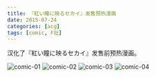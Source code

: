 ```yaml
---
title: 『紅い瞳に映るセカイ』发售预热漫画
date: 2015-07-24
categories: [acg]
tags: [comic, F社]
---
```


汉化了『紅い瞳に映るセカイ』发售前预热漫画。

<!--more-->

![comic-01](https://assets.eroneko.eu.org/blog/obsolete/akaihitomi-comic-01.webp)
![comic-02](https://assets.eroneko.eu.org/blog/obsolete/akaihitomi-comic-02.webp)
![comic-03](https://assets.eroneko.eu.org/blog/obsolete/akaihitomi-comic-03.webp)
![comic-04](https://assets.eroneko.eu.org/blog/obsolete/akaihitomi-comic-04.webp)
